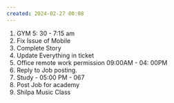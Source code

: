 ```yaml
---
created: 2024-02-27 00:08
---
```

1. GYM 5: 30 - 7:15 am
2. Fix Issue of Mobile
3. Complete Story
4. Update Everything in ticket 
5. Office remote work permission 09:00AM - 04: 00PM
6. Reply to Job posting.
7. Study - 05:00 PM - 067
8.  Post Job for academy
9. Shilpa Music Class